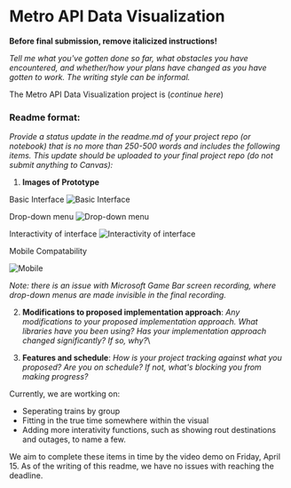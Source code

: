 # Metro API Data Visualization

**Before final submission, remove italicized instructions!**

*Tell me what you've gotten done so far, what obstacles you have encountered, and whether/how your plans have changed as you have gotten to work. The writing style can be informal.*

The Metro API Data Visualization project is (*continue here*)

### Readme format: 
*Provide a status update in the readme.md of your project repo (or notebook) that is no more than 250-500 words and includes the following items. This update should be uploaded to your final project repo (do not submit anything to Canvas):*

1. **Images of Prototype** 

Basic Interface
![Basic Interface](https://i.imgur.com/ROLmIH0.png)

Drop-down menu
![Drop-down menu](https://i.imgur.com/FKDDKpz.png)

Interactivity of interface
![Interactivity of interface](https://i.imgur.com/Fy9WOkT.gif)

Mobile Compatability

![Mobile](https://i.imgur.com/CA98VTb.png)

*Note: there is an issue with Microsoft Game Bar screen recording, where drop-down menus are made invisible in the final recording.*

2.  **Modifications to proposed implementation approach**: *Any modifications to your proposed implementation approach. What libraries have you been using? Has your implementation approach changed significantly? If so, why?*\

4. **Features and schedule**: *How is your project tracking against what you proposed? Are you on schedule? If not, what's blocking you from making progress?*

Currently, we are wortking on:

- Seperating trains by group
- Fitting in the true time somewhere within the visual
- Adding more interativity functions, such as showing rout destinations and outages, to name a few. 

We aim to complete these items in time by the video demo on Friday, April 15. As of the writing of this readme, we have no issues with reaching the deadline. 
